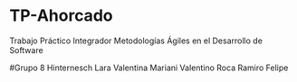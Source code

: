 # TP-Ahorcado
Trabajo Práctico Integrador Metodologías Ágiles en el Desarrollo de Software

#Grupo 8
Hinternesch Lara Valentina
Mariani Valentino
Roca Ramiro Felipe
